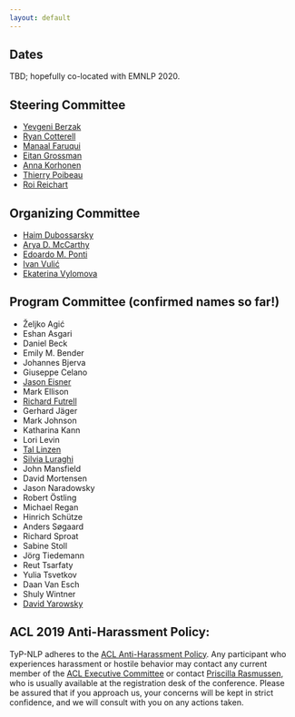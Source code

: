 ```yaml
---
layout: default
---
```


## Dates


TBD; hopefully co-located with EMNLP 2020.

## Steering Committee

- [Yevgeni Berzak](http://people.csail.mit.edu/berzak/)
- [Ryan Cotterell](https://ryancotterell.github.io)
- [Manaal Faruqui](https://www.manaalfaruqui.com)
- [Eitan Grossman](https://huji.academia.edu/EitanGrossman)
- [Anna Korhonen](https://www.cl.cam.ac.uk/~alk23/)
- [Thierry Poibeau](http://lattice.cnrs.fr/Thierry-Poibeau?lang=en)
- [Roi Reichart](https://ie.technion.ac.il/~roiri/)

## Organizing Committee

- [Haim Dubossarsky](https://dblp.org/pers/hd/d/Dubossarsky:Haim)
- [Arya D. McCarthy](https://aryamccarthy.github.io)
- [Edoardo M. Ponti](http://people.ds.cam.ac.uk/ep490/)
- [Ivan Vulić](http://people.ds.cam.ac.uk/iv250/)
- [Ekaterina Vylomova](https://scholar.google.ru/citations?user=JlVHhVUAAAAJ&hl=en)

## Program Committee (confirmed names so far!)

- Željko Agić
- Eshan Asgari
- Daniel Beck
- Emily M. Bender
- Johannes Bjerva
- Giuseppe Celano
- [Jason Eisner](http://www.cs.jhu.edu/~jason/)
- Mark Ellison
- [Richard Futrell](http://socsci.uci.edu/~rfutrell/)
- Gerhard Jäger
- Mark Johnson
- Katharina Kann
- Lori Levin
- [Tal Linzen](http://tallinzen.net)
- [Silvia Luraghi](http://studiumanistici.unipv.it/?pagina=docenti&id=68)
- John Mansfield
- David Mortensen
- Jason Naradowsky
- Robert Östling
- Michael Regan
- Hinrich Schütze
- Anders Søgaard
- Richard Sproat
- Sabine Stoll
- Jörg Tiedemann
- Reut Tsarfaty
- Yulia Tsvetkov
- Daan Van Esch
- Shuly Wintner
- [David Yarowsky](https://www.cs.jhu.edu/~yarowsky/)

## ACL 2019 Anti-Harassment Policy:
TyP-NLP adheres to the [ACL Anti-Harassment Policy](https://www.aclweb.org/adminwiki/index.php?title=Anti-Harassment_Policy). Any participant who experiences harassment or hostile behavior may contact any current member of the [ACL Executive Committee](https://www.aclweb.org/portal/about) or contact [Priscilla Rasmussen](mailto:acl@aclweb.org), who is usually available at the registration desk of the conference. Please be assured that if you approach us, your concerns will be kept in strict confidence, and we will consult with you on any actions taken.

